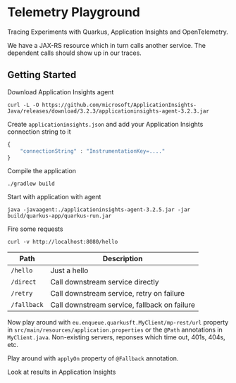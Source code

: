 # Telemetry Playground

Tracing Experiments with Quarkus, Application Insights and OpenTelemetry.

We have a JAX-RS resource which in turn calls another service.
The dependent calls should show up in our traces.

## Getting Started

Download Application Insights agent

```shell
curl -L -O https://github.com/microsoft/ApplicationInsights-Java/releases/download/3.2.3/applicationinsights-agent-3.2.3.jar
```

Create `applicationinsights.json` and add your Application Insights connection string to it

```javascript
{
    "connectionString" : "InstrumentationKey=...."
}
```
Compile the application

```shell
./gradlew build
```

Start with application with agent

```shell
java -javaagent:./applicationinsights-agent-3.2.5.jar -jar  build/quarkus-app/quarkus-run.jar
```

Fire some requests

```shell
curl -v http://localhost:8080/hello
```

Path | Description
---- | -----------
`/hello` | Just a hello
`/direct` | Call downstream service directly
`/retry` | Call downstream service, retry on failure
`/fallback` | Call downstream service, fallback on failure

Now play around with `eu.enqueue.quarkusft.MyClient/mp-rest/url` property in
`src/main/resources/application.properties` or the `@Path` annotations
in `MyClient.java`. Non-existing servers, reponses which time out,
401s, 404s, etc.

Play around with `applyOn` property of `@Fallback` annotation.

Look at results in Application Insights
